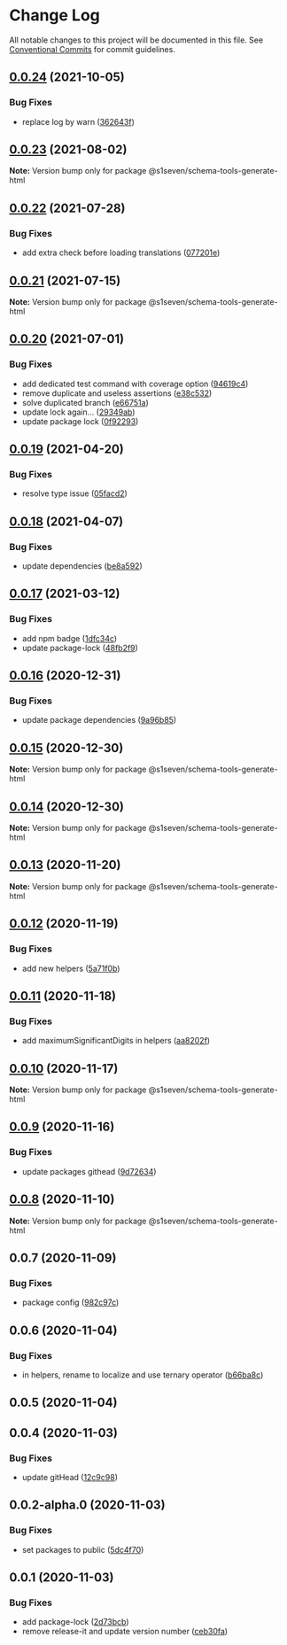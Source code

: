 # Change Log

All notable changes to this project will be documented in this file.
See [Conventional Commits](https://conventionalcommits.org) for commit guidelines.

## [0.0.24](http://github.com/s1seven/schema-tools/compare/@s1seven/schema-tools-generate-html@0.0.23...@s1seven/schema-tools-generate-html@0.0.24) (2021-10-05)


### Bug Fixes

* replace log by warn ([362643f](http://github.com/s1seven/schema-tools/commit/362643f098d9fc9e1c28385b7ff24f5662bc6bcb))





## [0.0.23](http://github.com/s1seven/schema-tools/compare/@s1seven/schema-tools-generate-html@0.0.22...@s1seven/schema-tools-generate-html@0.0.23) (2021-08-02)

**Note:** Version bump only for package @s1seven/schema-tools-generate-html





## [0.0.22](http://github.com/s1seven/schema-tools/compare/@s1seven/schema-tools-generate-html@0.0.21...@s1seven/schema-tools-generate-html@0.0.22) (2021-07-28)


### Bug Fixes

* add extra check before loading translations ([077201e](http://github.com/s1seven/schema-tools/commit/077201e1e999d99b8369b5e1fff15fb7b6c11390))





## [0.0.21](http://github.com/s1seven/schema-tools/compare/@s1seven/schema-tools-generate-html@0.0.20...@s1seven/schema-tools-generate-html@0.0.21) (2021-07-15)

**Note:** Version bump only for package @s1seven/schema-tools-generate-html





## [0.0.20](http://github.com/s1seven/schema-tools/compare/@s1seven/schema-tools-generate-html@0.0.19...@s1seven/schema-tools-generate-html@0.0.20) (2021-07-01)


### Bug Fixes

* add dedicated test command with coverage option ([94619c4](http://github.com/s1seven/schema-tools/commit/94619c46ee938ada811c845f7b583c8435a852ec))
* remove duplicate and useless assertions ([e38c532](http://github.com/s1seven/schema-tools/commit/e38c532dfe121f5b829f64075ae5ce2a6ad64604))
* solve duplicated branch ([e66751a](http://github.com/s1seven/schema-tools/commit/e66751a066e92269495c077b868d6942a6740263))
* update lock again... ([29349ab](http://github.com/s1seven/schema-tools/commit/29349ab81362151aa393be0bbee9abba50a7bb11))
* update package lock ([0f92293](http://github.com/s1seven/schema-tools/commit/0f92293203cce89e8903a8675cef41f8a2df9f0e))





## [0.0.19](http://github.com/s1seven/schema-tools/compare/@s1seven/schema-tools-generate-html@0.0.18...@s1seven/schema-tools-generate-html@0.0.19) (2021-04-20)


### Bug Fixes

* resolve type issue ([05facd2](http://github.com/s1seven/schema-tools/commit/05facd22c6fa23600a102ecd8369af37b56c9370))





## [0.0.18](http://github.com/s1seven/schema-tools/compare/@s1seven/schema-tools-generate-html@0.0.17...@s1seven/schema-tools-generate-html@0.0.18) (2021-04-07)


### Bug Fixes

* update dependencies ([be8a592](http://github.com/s1seven/schema-tools/commit/be8a5929d9df210874f48379f7fba91918596b18))





## [0.0.17](http://github.com/s1seven/schema-tools/compare/@s1seven/schema-tools-generate-html@0.0.16...@s1seven/schema-tools-generate-html@0.0.17) (2021-03-12)


### Bug Fixes

* add npm badge ([1dfc34c](http://github.com/s1seven/schema-tools/commit/1dfc34cd8d19953c5121ca1a97ff9e8863c76109))
* update package-lock ([48fb2f9](http://github.com/s1seven/schema-tools/commit/48fb2f94cf0fcda8c35b64557aeb2b69419358da))





## [0.0.16](http://github.com/s1seven/schema-tools/compare/@s1seven/schema-tools-generate-html@0.0.15...@s1seven/schema-tools-generate-html@0.0.16) (2020-12-31)


### Bug Fixes

* update package dependencies ([9a96b85](http://github.com/s1seven/schema-tools/commit/9a96b85bd7ce2f28a036f8545dc40d51180a419b))





## [0.0.15](http://github.com/s1seven/schema-tools/compare/@s1seven/schema-tools-generate-html@0.0.14...@s1seven/schema-tools-generate-html@0.0.15) (2020-12-30)

**Note:** Version bump only for package @s1seven/schema-tools-generate-html





## [0.0.14](http://github.com/s1seven/schema-tools/compare/@s1seven/schema-tools-generate-html@0.0.13...@s1seven/schema-tools-generate-html@0.0.14) (2020-12-30)

**Note:** Version bump only for package @s1seven/schema-tools-generate-html





## [0.0.13](http://github.com/s1seven/schema-tools/compare/@s1seven/schema-tools-generate-html@0.0.12...@s1seven/schema-tools-generate-html@0.0.13) (2020-11-20)

**Note:** Version bump only for package @s1seven/schema-tools-generate-html





## [0.0.12](http://github.com/s1seven/schema-tools/compare/@s1seven/schema-tools-generate-html@0.0.11...@s1seven/schema-tools-generate-html@0.0.12) (2020-11-19)


### Bug Fixes

* add new helpers ([5a71f0b](http://github.com/s1seven/schema-tools/commit/5a71f0b888e7abcb73e1bf9e9284bc807a76413d))





## [0.0.11](http://github.com/s1seven/schema-tools/compare/@s1seven/schema-tools-generate-html@0.0.10...@s1seven/schema-tools-generate-html@0.0.11) (2020-11-18)


### Bug Fixes

* add maximumSignificantDigits in helpers ([aa8202f](http://github.com/s1seven/schema-tools/commit/aa8202fca4cd55921fafe6603099c515b3b77853))





## [0.0.10](http://github.com/s1seven/schema-tools/compare/@s1seven/schema-tools-generate-html@0.0.9...@s1seven/schema-tools-generate-html@0.0.10) (2020-11-17)

**Note:** Version bump only for package @s1seven/schema-tools-generate-html





## [0.0.9](http://github.com/s1seven/schema-tools/compare/@s1seven/schema-tools-generate-html@0.0.8...@s1seven/schema-tools-generate-html@0.0.9) (2020-11-16)


### Bug Fixes

* update packages githead ([9d72634](http://github.com/s1seven/schema-tools/commit/9d726345a19ee1424d5d4543bb3fa14bff222e7f))





## [0.0.8](http://github.com/s1seven/schema-tools/compare/@s1seven/schema-tools-generate-html@0.0.7...@s1seven/schema-tools-generate-html@0.0.8) (2020-11-10)

**Note:** Version bump only for package @s1seven/schema-tools-generate-html





## 0.0.7 (2020-11-09)


### Bug Fixes

* package config ([982c97c](http://github.com/s1seven/schema-tools/commit/982c97cde381f0886c28ce6392cc05d5aec0fa76))



## 0.0.6 (2020-11-04)


### Bug Fixes

* in helpers, rename to localize and use ternary operator ([b66ba8c](http://github.com/s1seven/schema-tools/commit/b66ba8cc0a2157be7e9d968211b74ffd14e10098))



## 0.0.5 (2020-11-04)



## 0.0.4 (2020-11-03)


### Bug Fixes

* update gitHead ([12c9c98](http://github.com/s1seven/schema-tools/commit/12c9c98c2e3cff9a3c2ed503ebdacb621c940dfa))



## 0.0.2-alpha.0 (2020-11-03)


### Bug Fixes

* set packages to public ([5dc4f70](http://github.com/s1seven/schema-tools/commit/5dc4f705f3c40273843c1a56d296ac1b1f3e7f2d))



## 0.0.1 (2020-11-03)


### Bug Fixes

* add package-lock ([2d73bcb](http://github.com/s1seven/schema-tools/commit/2d73bcb8559ba327a098533faa03f365b1159837))
* remove release-it and update version number ([ceb30fa](http://github.com/s1seven/schema-tools/commit/ceb30fa327b2700dac44209276f413900c213784))
